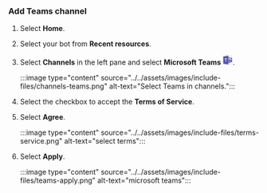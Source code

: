### Add Teams channel

1. Select **Home**.

1. Select your bot from **Recent resources**.

1. Select **Channels** in the left pane and select **Microsoft Teams** <img src="../../assets/images/include-files/teams-icon.png" alt="Teams icon" width="20"/>.

    :::image type="content" source="../../assets/images/include-files/channels-teams.png" alt-text="Select Teams in channels.":::

1. Select the checkbox to accept the **Terms of Service**.

1. Select **Agree**.

    :::image type="content" source="../../assets/images/include-files/terms-service.png" alt-text="select terms":::

1. Select **Apply**.

    :::image type="content" source="../../assets/images/include-files/teams-apply.png" alt-text="microsoft teams":::